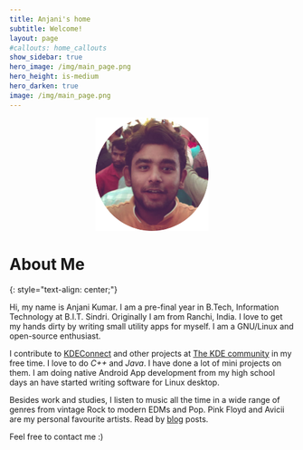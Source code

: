 ```yaml
---
title: Anjani's home
subtitle: Welcome!
layout: page
#callouts: home_callouts
show_sidebar: true
hero_image: /img/main_page.png
hero_height: is-medium
hero_darken: true
image: /img/main_page.png
---
```

<!-- 
![Me](/img/exp_less.png)
Format: ! -->

<p align="center">
  <img src="/img/circle-cropped.png" width="200" title="Me">
</p>

# About Me
{: style="text-align: center;"}

Hi, my name is Anjani Kumar. I am a pre-final year in B.Tech, Information Technology at B.I.T. Sindri. Originally I am from Ranchi, India.
I love to get my hands dirty by writing small utility apps for myself.
I am a GNU/Linux and open-source enthusiast. 

I contribute to [KDEConnect](https://community.kde.org/KDEConnect) and other projects at [The KDE community](https://kde.org/) in my free time.
I love to do _C++_ and _Java_. I have done a lot of mini projects on them. I am doing native Android App development from my high school days an have started writing software for Linux desktop. 
<!-- {: style="text-align: center;"} -->

Besides work and studies, I listen to music all the time in a wide range of genres from vintage Rock to modern EDMs and Pop. Pink Floyd and Avicii are my personal favourite artists. Read by [blog](/blog) posts.

Feel free to contact me :)
<!-- {: style="text-align: center;"} -->